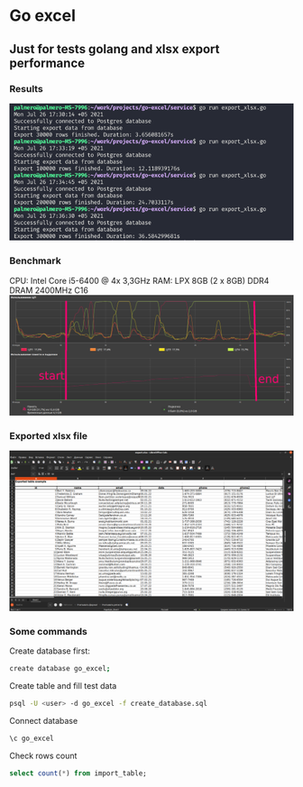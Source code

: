 # Go excel

## Just for tests golang and xlsx export performance

### Results
![Results](images/results.png)

### Benchmark
CPU: Intel Core i5-6400 @ 4x 3,3GHz
RAM: LPX 8GB (2 x 8GB) DDR4 DRAM 2400MHz C16
![Benchmark](images/benchmark.png)

### Exported xlsx file
![xlsx](images/xlsx.png)

### Some commands
Create database first:
```bash
create database go_excel;
```

Create table and fill test data
```bash
psql -U <user> -d go_excel -f create_database.sql
```

Connect database
```bash
\c go_excel
```

Check rows count
```sql
select count(*) from import_table;
```